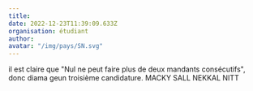 ```yaml
---
title: 
date: 2022-12-23T11:39:09.633Z
organisation: étudiant
author: 
avatar: "/img/pays/SN.svg"
---
```


il est claire que "Nul ne peut faire plus de deux mandants consécutifs", donc diama geun troisième candidature. MACKY SALL NEKKAL NITT